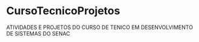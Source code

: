# CursoTecnicoProjetos

ATIVIDADES E PROJETOS DO CURSO DE TENICO EM DESENVOLVIMENTO DE SISTEMAS DO SENAC
